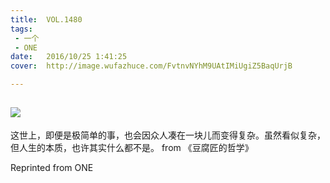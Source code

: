 ```yaml
---
title:	VOL.1480
tags:
 - 一个
 - ONE
date:	2016/10/25 1:41:25
cover:	http://image.wufazhuce.com/FvtnvNYhM9UAtIMiUgiZ5BaqUrjB

---
```

![](http://image.wufazhuce.com/FvtnvNYhM9UAtIMiUgiZ5BaqUrjB)
---

这世上，即便是极简单的事，也会因众人凑在一块儿而变得复杂。虽然看似复杂，但人生的本质，也许其实什么都不是。 from 《豆腐匠的哲学》
 
Reprinted from ONE
